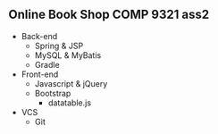 ## Online Book Shop COMP 9321 ass2

* Back-end
	* Spring & JSP
	* MySQL & MyBatis
	* Gradle
* Front-end
	* Javascript & jQuery
	* Bootstrap
        * datatable.js
* VCS
	* Git
